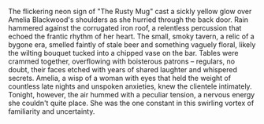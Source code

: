 The flickering neon sign of "The Rusty Mug" cast a sickly yellow glow over Amelia Blackwood's shoulders as she hurried through the back door.  Rain hammered against the corrugated iron roof, a relentless percussion that echoed the frantic rhythm of her heart.  The small, smoky tavern, a relic of a bygone era, smelled faintly of stale beer and something vaguely floral, likely the wilting bouquet tucked into a chipped vase on the bar.  Tables were crammed together, overflowing with boisterous patrons – regulars, no doubt, their faces etched with years of shared laughter and whispered secrets.  Amelia, a wisp of a woman with eyes that held the weight of countless late nights and unspoken anxieties, knew the clientele intimately. Tonight, however, the air hummed with a peculiar tension, a nervous energy she couldn't quite place. She was the one constant in this swirling vortex of familiarity and uncertainty.
